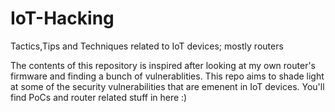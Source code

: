 # IoT-Hacking
Tactics,Tips and Techniques related to IoT devices; mostly routers

The contents of this repository is inspired after looking at my own router's firmware and finding a bunch of vulnerablities.
This repo aims to shade light at some of the security vulnerabilities that are emenent in IoT devices. You'll find PoCs and router related stuff in here :)
